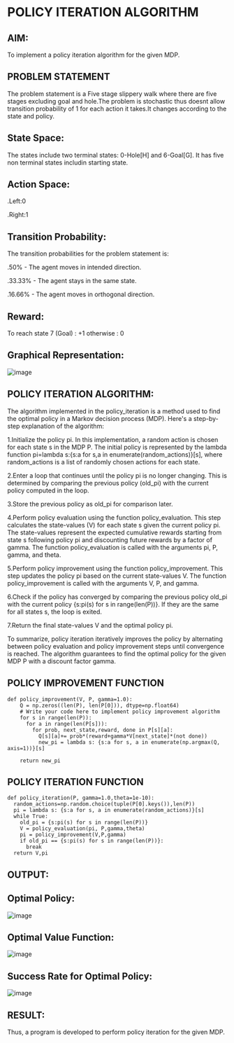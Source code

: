 # POLICY ITERATION ALGORITHM

## AIM:
To implement a policy iteration algorithm for the given MDP.
## PROBLEM STATEMENT
The problem statement is a Five stage slippery walk where there are five stages excluding goal and hole.The problem is stochastic thus doesnt allow transition probability of 1 for each action it takes.It changes according to the state and policy.
## State Space:
The states include two terminal states: 0-Hole[H] and 6-Goal[G]. It has five non terminal states includin starting state.

## Action Space:
.Left:0

.Right:1
## Transition Probability:
The transition probabilities for the problem statement is:

.50% - The agent moves in intended direction.

.33.33% - The agent stays in the same state.

.16.66% - The agent moves in orthogonal direction.
## Reward:
To reach state 7 (Goal) : +1 otherwise : 0

## Graphical Representation:

![image](https://github.com/Saibandhavi75/policy-iteration-algorithm/assets/94208895/b3008842-9abc-4a01-a22a-24a1600c517e)

## POLICY ITERATION ALGORITHM:
The algorithm implemented in the policy_iteration is a method used to find the optimal policy in a Markov decision process (MDP). Here's a step-by-step explanation of the algorithm:

1.Initialize the policy pi. In this implementation, a random action is chosen for each state s in the MDP P. The initial policy is represented by the lambda function pi=lambda s:{s:a for s,a in enumerate(random_actions)}[s], where random_actions is a list of randomly chosen actions for each state.

2.Enter a loop that continues until the policy pi is no longer changing. This is determined by comparing the previous policy (old_pi) with the current policy computed in the loop.

3.Store the previous policy as old_pi for comparison later.

4.Perform policy evaluation using the function policy_evaluation. This step calculates the state-values (V) for each state s given the current policy pi. The state-values represent the expected cumulative rewards starting from state s following policy pi and discounting future rewards by a factor of gamma. The function policy_evaluation is called with the arguments pi, P, gamma, and theta.

5.Perform policy improvement using the function policy_improvement. This step updates the policy pi based on the current state-values V. The function policy_improvement is called with the arguments V, P, and gamma.

6.Check if the policy has converged by comparing the previous policy old_pi with the current policy {s:pi(s) for s in range(len(P))}. If they are the same for all states s, the loop is exited.

7.Return the final state-values V and the optimal policy pi.

To summarize, policy iteration iteratively improves the policy by alternating between policy evaluation and policy improvement steps until convergence is reached. The algorithm guarantees to find the optimal policy for the given MDP P with a discount factor gamma.


## POLICY IMPROVEMENT FUNCTION
```
def policy_improvement(V, P, gamma=1.0):
    Q = np.zeros((len(P), len(P[0])), dtype=np.float64)
    # Write your code here to implement policy improvement algorithm
    for s in range(len(P)):
      for a in range(len(P[s])):
        for prob, next_state,reward, done in P[s][a]:
          Q[s][a]+= prob*(reward+gamma*V[next_state]*(not done))
          new_pi = lambda s: {s:a for s, a in enumerate(np.argmax(Q, axis=1))}[s]

    return new_pi
```

## POLICY ITERATION FUNCTION
```
def policy_iteration(P, gamma=1.0,theta=1e-10):
  random_actions=np.random.choice(tuple(P[0].keys()),len(P))
  pi = lambda s: {s:a for s, a in enumerate(random_actions)}[s]
  while True:
    old_pi = {s:pi(s) for s in range(len(P))}
    V = policy_evaluation(pi, P,gamma,theta)
    pi = policy_improvement(V,P,gamma)
    if old_pi == {s:pi(s) for s in range(len(P))}:
      break
  return V,pi
```

## OUTPUT:
## Optimal Policy:

![image](https://github.com/Saibandhavi75/policy-iteration-algorithm/assets/94208895/6f7c9235-6d0f-4c13-afd4-f954e65ef57a)
## Optimal Value Function:

![image](https://github.com/Saibandhavi75/policy-iteration-algorithm/assets/94208895/8cab8bb2-4a76-4bf5-9513-b77aef4de79e)

## Success Rate for Optimal Policy:

![image](https://github.com/Saibandhavi75/policy-iteration-algorithm/assets/94208895/7351e6d2-686e-4ba7-8571-1ae0b18565aa)


## RESULT:

Thus, a program is developed to perform policy iteration for the given MDP.
